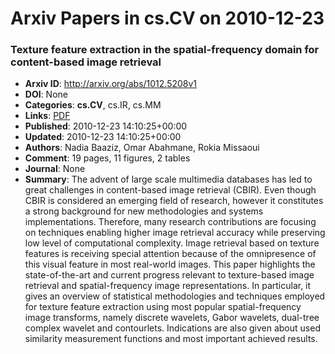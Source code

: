 # Arxiv Papers in cs.CV on 2010-12-23
### Texture feature extraction in the spatial-frequency domain for content-based image retrieval
- **Arxiv ID**: http://arxiv.org/abs/1012.5208v1
- **DOI**: None
- **Categories**: **cs.CV**, cs.IR, cs.MM
- **Links**: [PDF](http://arxiv.org/pdf/1012.5208v1)
- **Published**: 2010-12-23 14:10:25+00:00
- **Updated**: 2010-12-23 14:10:25+00:00
- **Authors**: Nadia Baaziz, Omar Abahmane, Rokia Missaoui
- **Comment**: 19 pages, 11 figures, 2 tables
- **Journal**: None
- **Summary**: The advent of large scale multimedia databases has led to great challenges in content-based image retrieval (CBIR). Even though CBIR is considered an emerging field of research, however it constitutes a strong background for new methodologies and systems implementations. Therefore, many research contributions are focusing on techniques enabling higher image retrieval accuracy while preserving low level of computational complexity. Image retrieval based on texture features is receiving special attention because of the omnipresence of this visual feature in most real-world images. This paper highlights the state-of-the-art and current progress relevant to texture-based image retrieval and spatial-frequency image representations. In particular, it gives an overview of statistical methodologies and techniques employed for texture feature extraction using most popular spatial-frequency image transforms, namely discrete wavelets, Gabor wavelets, dual-tree complex wavelet and contourlets. Indications are also given about used similarity measurement functions and most important achieved results.



